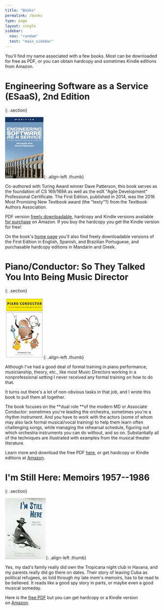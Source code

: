 ```yaml
---
title: "Books"
permalink: /books
type: page
layout: single
sidebar:
  nav: "random"
  test: "main_sidebar"
---
```


You'll find my name associated with a few books. Most can be downloaded for free as PDF, or you can obtain hardcopy and sometimes Kindle editions from Amazon.




# Engineering Software as a Service (ESaaS), 2nd Edition
{: .section}

![](/assets/img/books/esaas.jpeg){: .align-left .thumb}


Co-authored with Turing Award winner Dave Patterson, this book serves as the foundation of CS 169/169A as well as the edX "Agile Development" Professional Certificate.
The First Edition, published in 2014, was the 2016 Most Promising New
Textbook award (the "texty"?) from the Textbook Authors Association.

PDF version [freely downloadable](http://www.saasbook.info/), hardcopy and Kindle versions available [for purchase](https://www.amazon.com/Engineering-Software-As-Service-Computing/dp/1735233803) on Amazon. If you buy the hardcopy you get the Kindle version for free!

On the book's [home page](http://www.saasbook.info) you'll also find freely downloadable versions
of the First Edition in English, Spanish, and Brazilian Portuguese,
and purchasable hardcopy editions in Mandarin and Greek.

# Piano/Conductor: So They Talked You Into Being Music Director
{: .section}

![](/assets/img/books/piano-conductor.jpeg){: .align-left .thumb}

Although I've had a good deal of formal training in piano performance, musicianship, theory, etc., like most Music Directors working in a nonprofessional setting I never received any formal training on how to do that.

It turns out there's a lot of non-obvious tasks in that job, and I wrote this book to pull them all together.

The book focuses on the **dual role **of the modern MD or Associate Conductor: sometimes you're leading the orchestra, sometimes you're a rhythm instrument. And you have to work with the actors (some of whom may also lack formal musical/vocal training) to help them learn often challenging songs, while managing the rehearsal schedule, figuring out which orchestra instruments you can do without, and so on. Substantially all of the techniques are illustrated with examples from the musical theater literature.

Learn more and download the free PDF [here](https://docs.google.com/viewer?a=v&pid=sites&srcid=ZGVmYXVsdGRvbWFpbnxhcm1hbmRvZm94fGd4OjQ1YTU1M2VhYjgzNDg5ZDE), or get hardcopy or Kindle editions at [Amazon](https://www.amazon.com/Piano-Conductor-Talked-Being-Director/dp/0984881298).

# I'm Still Here: Memoirs 1957--1986
{: .section}

![](/assets/img/books/imstillhere.jpeg){: .align-left .thumb}

Yes, my dad's family really did own the Tropicana night club in Havana, and my parents really did go there on dates. Their story of leaving Cuba as political refugees, as told through my late mom's memoirs, has to be read to be believed. It reads like a good spy story in parts, or maybe even a good musical someday.

Here is the [free PDF](https://docs.google.com/viewer?a=v&pid=sites&srcid=ZGVmYXVsdGRvbWFpbnxhcm1hbmRvZm94fGd4OjE3YjYyY2IyODI1NWViYjU) but you can get hardcopy or a Kindle version on [Amazon](https://www.amazon.com/Still-Here-1957-1986-Martorell-2016-05-01/dp/B01K32C4DU).
